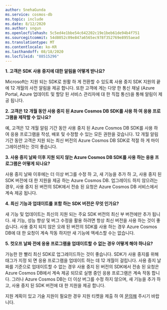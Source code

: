 ```yaml
---
author: SnehaGunda
ms.service: cosmos-db
ms.topic: include
ms.date: 8/12/2020
ms.author: sngun
ms.openlocfilehash: 5c5ed4e1bbe54c642202c19e1beb61de94b4f751
ms.sourcegitcommit: 54d8052c09e847a6565ec978f352769e8955aead
ms.translationtype: MT
ms.contentlocale: ko-KR
ms.lasthandoff: 08/18/2020
ms.locfileid: "88515296"
---
```

**1. 고객은 SDK 사용 중지에 대한 알림을 어떻게 받나요?**

Microsoft는 지원 되는 SDK로 원활 하 게 전환할 수 있도록 사용 중지 SDK 지원의 끝에 12 개월의 사전 알림을 제공 합니다. 또한 고객에 게는 다양 한 통신 채널 (Azure Portal, Azure 업데이트 및 할당 된 서비스 관리자에 대 한 직접 통신)을 통해 알림이 제공 됩니다.

**2. 고객은 12 개월 동안 사용 중지 된 Azure Cosmos DB SDK를 사용 하 여 응용 프로그램을 제작할 수 있나요?** 

예, 고객은 12 개월 알림 기간 동안 사용 중지 된 Azure Cosmos DB SDK를 사용 하 여 응용 프로그램을 작성, 배포 및 수정할 수 있는 모든 권한을 갖습니다. 12 개월 알림 기간 동안 고객은 지원 되는 최신 버전의 Azure Cosmos DB SDK로 적절 하 게 마이그레이션하는 것이 좋습니다. 

**3. 사용 중지 날짜 이후 지원 되지 않는 Azure Cosmos DB SDK를 사용 하는 응용 프로그램은 어떻게 되나요?** 

사용 중지 날짜 이후에는 더 이상 버그를 수정 하 고, 새 기능을 추가 하 고, 사용 중지 된 SDK 버전에 대 한 지원을 제공 하는 Azure Cosmos DB. 업그레이드 하지 않으려는 경우, 사용 중지 된 버전의 SDK에서 전송 된 요청은 Azure Cosmos DB 서비스에서 계속 제공 됩니다. 

**4. 최신 기능과 업데이트를 포함 하는 SDK 버전은 무엇 인가요?**

새 기능 및 업데이트는 최신의 지원 되는 주요 SDK 버전의 최신 부 버전에만 추가 됩니다. 새 기능, 성능 향상 및 버그 수정을 활용 하려면 항상 최신 버전을 사용 하는 것이 좋습니다. 사용 중지 되지 않은 오래 된 버전의 SDK를 사용 하는 경우 Azure Cosmos DB에 대 한 요청이 계속 작동 하지만 새 기능에 액세스할 수는 없습니다.  

**5. 컷오프 날짜 전에 응용 프로그램을 업데이트할 수 없는 경우 어떻게 해야 하나요?**

가능한 한 빨리 최신 SDK로 업그레이드하는 것이 좋습니다. SDK가 사용 중지를 위해 태그가 지정 되 면 응용 프로그램을 업데이트 하는 데 12 개월이 걸립니다. 사용 중지 날짜를 기준으로 업데이트할 수 없는 경우 사용 중지 된 버전의 SDK에서 전송 된 요청은 Azure Cosmos DB에서 계속 제공 되므로 실행 중인 응용 프로그램은 계속 작동 합니다. 그러나 Azure Cosmos DB는 더 이상 버그를 수정 하지 않으며, 새 기능을 추가 하 고, 사용 중지 된 SDK 버전에 대 한 지원을 제공 합니다. 

지원 계획이 있고 기술 지원이 필요한 경우 지원 티켓을 제출 하 여 [문의해](https://portal.azure.com/#blade/Microsoft_Azure_Support/HelpAndSupportBlade/overview) 주시기 바랍니다.
    


